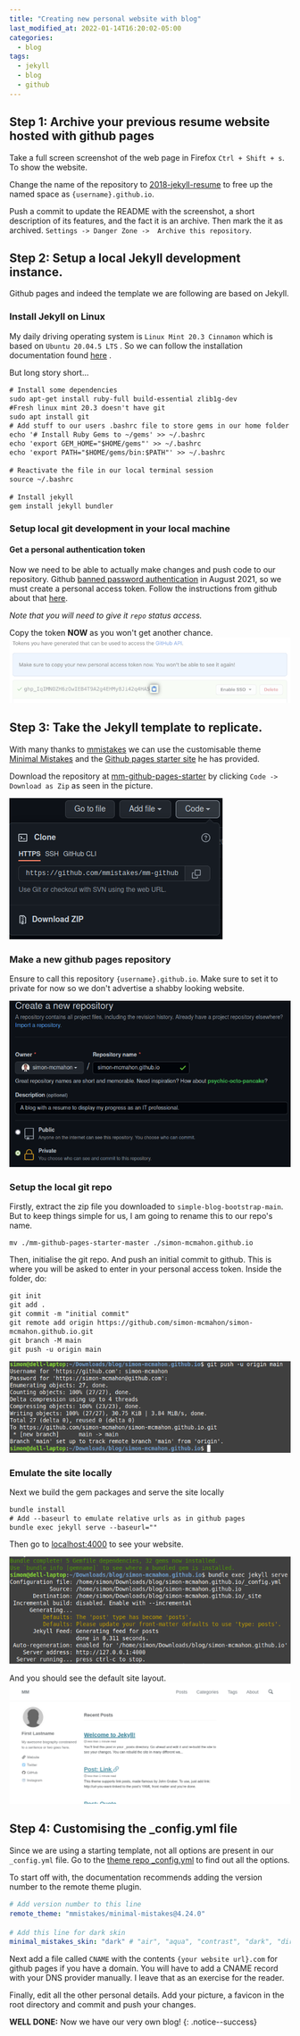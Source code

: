 ```yaml
---
title: "Creating new personal website with blog"
last_modified_at: 2022-01-14T16:20:02-05:00
categories:
  - blog
tags:
  - jekyll
  - blog
  - github
---
```


## Step 1: Archive your previous resume website hosted with github pages

Take a full screen screenshot of the web page in Firefox `Ctrl + Shift + s`. To show the website.

Change the name of the repository to [2018-jekyll-resume](https://github.com/simon-mcmahon/2018-jekyll-resume) to free up the named space as `{username}.github.io`.

Push a commit to update the README with the screenshot, a short description of its features, and the fact it is an archive.
Then mark the it as archived. 
`Settings -> Danger Zone ->  Archive this repository`.

## Step 2: Setup a local Jekyll development instance.

Github pages and indeed the template we are following are based on Jekyll.

### Install Jekyll on Linux

My daily driving operating system is `Linux Mint 20.3 Cinnamon` which is based on `Ubuntu 20.04.5 LTS` . So we can follow the installation documentation found [here](https://jekyllrb.com/docs/installation/ubuntu/) .

But long story short...
```shell
# Install some dependencies 
sudo apt-get install ruby-full build-essential zlib1g-dev
#Fresh linux mint 20.3 doesn't have git
sudo apt install git
# Add stuff to our users .bashrc file to store gems in our home folder
echo '# Install Ruby Gems to ~/gems' >> ~/.bashrc
echo 'export GEM_HOME="$HOME/gems"' >> ~/.bashrc
echo 'export PATH="$HOME/gems/bin:$PATH"' >> ~/.bashrc

# Reactivate the file in our local terminal session
source ~/.bashrc

# Install jekyll
gem install jekyll bundler
```

### Setup local git development in your local machine

#### Get a personal authentication token
Now we need to be able to actually make changes and push code to our repository. Github [banned password authentication](https://github.blog/2020-12-15-token-authentication-requirements-for-git-operations/) in August 2021, so we must create a personal access token. Follow the instructions from github about that [here](https://docs.github.com/en/authentication/keeping-your-account-and-data-secure/creating-a-personal-access-token). 

*Note that you will need to give it ```repo``` status access.* 

Copy the token **NOW** as you won't get another chance.
![Copy the text from your PAT](/assets/images/creating-resume-blog/personal_access_tokens.png)


## Step 3: Take the Jekyll template to replicate.

With many thanks to [mmistakes](https://github.com/mmistakes) we can use the customisable theme [Minimal Mistakes](https://github.com/mmistakes/minimal-mistakes) and the [Github pages starter site](https://github.com/mmistakes/mm-github-pages-starter) he has provided.

Download the repository at [mm-github-pages-starter](https://github.com/mmistakes/mm-github-pages-starter) by clicking `Code -> Download as Zip` as seen in the picture.

![download as zip](/assets/images/creating-resume-blog/download-as-zip.png)

### Make a new github pages repository

Ensure to call this repository `{username}.github.io`. Make sure to set it to private for now so we don't advertise a shabby looking website.

![make new repo](/assets/images/creating-resume-blog/new-git-repo.png)

### Setup the local git repo

Firstly, extract the zip file you downloaded to `simple-blog-bootstrap-main`. But to keep things simple for us, I am going to rename this to our repo's name.

```shell
mv ./mm-github-pages-starter-master ./simon-mcmahon.github.io
```
Then, initialise the git repo. And push an initial commit to github. This is where you will be asked to enter in your personal access token. Inside the folder, do:
```shell
git init
git add .
git commit -m "initial commit"
git remote add origin https://github.com/simon-mcmahon/simon-mcmahon.github.io.git
git branch -M main
git push -u origin main
```

![git push](/assets/images/creating-resume-blog/git-push.png)

### Emulate the site locally

Next we build the gem packages and serve the site locally
```shell
bundle install 
# Add --baseurl to emulate relative urls as in github pages
bundle exec jekyll serve --baseurl=""
```
Then go to [localhost:4000](http://localhost:4000) to see your website.

![bundle serve](/assets/images/creating-resume-blog/bundle-serve.png)

And you should see the default site layout.
![default website](/assets/images/creating-resume-blog/default-site-layout.png)


## Step 4: Customising the _config.yml file

Since we are using a starting template, not all options are present in our `_config.yml` file. Go to the [theme repo _config.yml](https://github.com/mmistakes/minimal-mistakes/blob/master/_config.yml) to find out all the options.

To start off with, the documentation recommends adding the version number to the remote theme plugin.
```yaml
# Add version number to this line
remote_theme: "mmistakes/minimal-mistakes@4.24.0" 

# Add this line for dark skin
minimal_mistakes_skin: "dark" # "air", "aqua", "contrast", "dark", "dirt", "neon", "mint", "plum", "sunrise"
```
Next add a file called `CNAME` with the contents `{your website url}.com` for github pages if you have a domain.
You will have to add a CNAME record with your DNS provider manually. I leave that as an exercise for the reader.

Finally, edit all the other personal details. Add your picture, a favicon in the root directory and commit and push your changes.

**WELL DONE:** Now we have our very own blog!
{: .notice--success}

 
